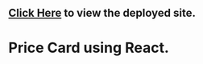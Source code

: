 ## [Click Here](https://react-price-cart-aravind.netlify.app/) to view the deployed site.

# Price Card using React.
